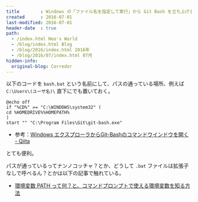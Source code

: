 ```yaml
---
title        : Windows の「ファイル名を指定して実行」から Git Bash を立ち上げる方法
created      : 2016-07-01
last-modified: 2016-07-01
header-date  : true
path:
  - /index.html Neo's World
  - /blog/index.html Blog
  - /blog/2016/index.html 2016年
  - /blog/2016/07/index.html 07月
hidden-info:
  original-blog: Corredor
---
```


以下のコードを `bash.bat` という名前にして、パスの通っている場所、例えば `C:\Users\(ユーザ名)\` 直下にでも置いておく。

```dosbatch
@echo off
if "%CD%" == "C:\WINDOWS\system32" (
cd %HOMEDRIVE%%HOMEPATH%
)
start "" "C:\Program Files\Git\git-bash.exe"
```

- 参考：[Windows エクスプローラからGit-Bashのコマンドウインドウを開く - Qiita](http://qiita.com/ysks/items/9dba7bda6378c34939d7)

とても便利。

パスが通っているってナンノコッチャ？とか、どうして `.bat` ファイルは拡張子なしで呼べるん？とかは以下の記事で触れている。

- [環境変数 PATH って何？と、コマンドプロンプトで使える環境変数を知る方法](/blog/2016/06/22-01.html)
